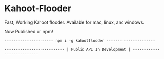 # Kahoot-Flooder
Fast, Working Kahoot flooder. Available for mac, linux, and windows.

Now Published on npm!

`----------------------
npm i -g kahootflooder
----------------------`

`---------------------------
| Public API In Development |
---------------------------`
